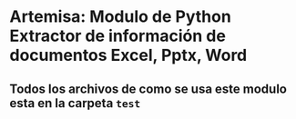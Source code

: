 # Artemisa: Modulo de Python Extractor de información de documentos Excel, Pptx, Word

## Todos los archivos de como se usa este modulo esta en la carpeta `test`
